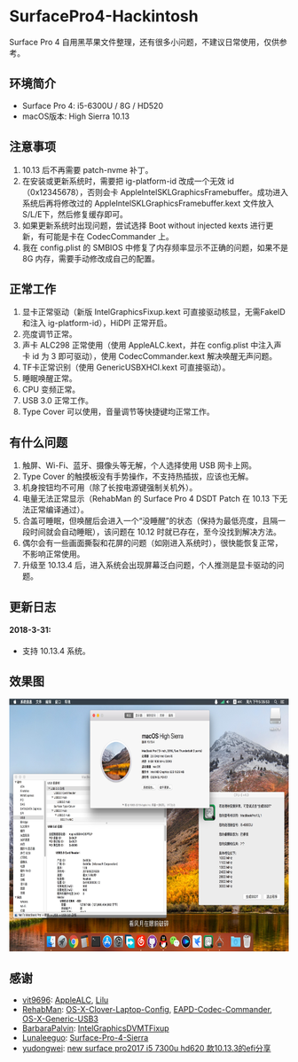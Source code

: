 # SurfacePro4-Hackintosh
Surface Pro 4 自用黑苹果文件整理，还有很多小问题，不建议日常使用，仅供参考。

## 环境简介
* Surface Pro 4: i5-6300U / 8G / HD520
* macOS版本: High Sierra 10.13

## 注意事项
1. 10.13 后不再需要 patch-nvme 补丁。
2. 在安装或更新系统时，需要把 ig-platform-id 改成一个无效 id（0x12345678），否则会卡 AppleIntelSKLGraphicsFramebuffer。成功进入系统后再将修改过的 AppleIntelSKLGraphicsFramebuffer.kext 文件放入S/L/E下，然后修复缓存即可。
3. 如果更新系统时出现问题，尝试选择 Boot without injected kexts 进行更新，有可能是卡在 CodecCommander 上。
4. 我在 config.plist 的 SMBIOS 中修复了内存频率显示不正确的问题，如果不是 8G 内存，需要手动修改成自己的配置。

## 正常工作
1. 显卡正常驱动（新版 IntelGraphicsFixup.kext 可直接驱动核显，无需FakeID和注入 ig-platform-id），HiDPI 正常开启。
2. 亮度调节正常。
3. 声卡 ALC298 正常使用（使用 AppleALC.kext，并在 config.plist 中注入声卡 id 为 3 即可驱动），使用 CodecCommander.kext 解决唤醒无声问题。
4. TF卡正常识别（使用 GenericUSBXHCI.kext 可直接驱动）。
5. 睡眠唤醒正常。
6. CPU 变频正常。
7. USB 3.0 正常工作。
8. Type Cover 可以使用，音量调节等快捷键均正常工作。

## 有什么问题
1. 触屏、Wi-Fi、蓝牙、摄像头等无解，个人选择使用 USB 网卡上网。
2. Type Cover 的触摸板没有手势操作，不支持热插拔，应该也无解。
3. 机身按钮均不可用（除了长按电源键强制关机外）。
4. 电量无法正常显示（RehabMan 的 Surface Pro 4 DSDT Patch 在 10.13 下无法正常编译通过）。
5. 合盖可睡眠，但唤醒后会进入一个“没睡醒”的状态（保持为最低亮度，且隔一段时间就会自动睡眠），该问题在 10.12 时就已存在，至今没找到解决方法。
6. 偶尔会有一些画面撕裂和花屏的问题（如刚进入系统时），很快能恢复正常，不影响正常使用。
7. 升级至 10.13.4 后，进入系统会出现屏幕泛白问题，个人推测是显卡驱动的问题。

## 更新日志
#### 2018-3-31:
- 支持 10.13.4 系统。

## 效果图
<img src="https://github.com/Neil-Steven/SurfacePro4-Hackintosh/blob/master/Screenshots/Screenshot_20180331-173553.jpg" width="684" height="456" />

## 感谢
* [vit9696](https://github.com/vit9696): [AppleALC](https://github.com/vit9696/AppleALC), [Lilu](https://github.com/vit9696/Lilu)
* [RehabMan](https://github.com/RehabMan): [OS-X-Clover-Laptop-Config](https://github.com/RehabMan/OS-X-Clover-Laptop-Config), [EAPD-Codec-Commander](https://github.com/RehabMan/EAPD-Codec-Commander), [OS-X-Generic-USB3](https://github.com/RehabMan/OS-X-Generic-USB3)
* [BarbaraPalvin](https://github.com/BarbaraPalvin): [IntelGraphicsDVMTFixup](https://github.com/BarbaraPalvin/IntelGraphicsDVMTFixup)
* [Lunaleeguo](https://github.com/Lunaleeguo): [Surface-Pro-4-Sierra](https://github.com/Lunaleeguo/Surface-Pro-4-Sierra)
* [yudongwei](http://i.pcbeta.com/space-uid-918890.html): [new surface pro2017 i5 7300u hd620 款10.13.3的efi分享](http://bbs.pcbeta.com/viewthread-1778486-1-2.html)